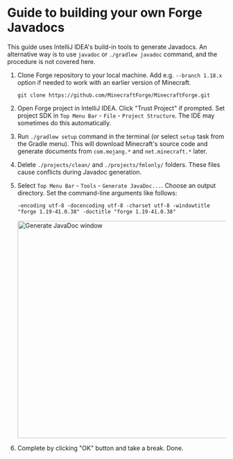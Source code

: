 # Guide to building your own Forge Javadocs

This guide uses IntelliJ IDEA's build-in tools to generate Javadocs. An alternative way is to use `javadoc`
or `./gradlew javadoc` command, and the procedure is not covered here.

1. Clone Forge repository to your local machine. Add e.g. `--branch 1.18.x` option if needed to work with an earlier
   version of Minecraft.
    ```text
    git clone https://github.com/MinecraftForge/MinecraftForge.git
    ```

2. Open Forge project in IntelliJ IDEA. Click "Trust Project" if prompted.
   Set project SDK in `Top Menu Bar` - `File` - `Project Structure`. The IDE may sometimes do this automatically.

3. Run `./gradlew setup` command in the terminal (or select `setup` task from the Gradle menu).
   This will download Minecraft's source code and generate documents from `com.mojang.*` and `net.minecraft.*` later.

4. Delete `./projects/clean/` and `./projects/fmlonly/` folders. These files cause conflicts during Javadoc generation.

5. Select `Top Menu Bar` - `Tools` - `Generate JavaDoc...`. Choose an output directory.
   Set the command-line arguments like follows:

    ```text
    -encoding utf-8 -docencoding utf-8 -charset utf-8 -windowtitle "forge 1.19-41.0.38" -doctitle "forge 1.19-41.0.38" 
    ```

    <img src="https://gist.github.com/Nekoyue/b282e42f033572d7548a640d9f02b28f/raw/a33f35ba90bb299e14666736bd430c6a1658e3e2/1_GenerateJavaDocWindow.png" width="500" alt="Generate JavaDoc window"/>

6. Complete by clicking "OK" button and take a break. Done.
